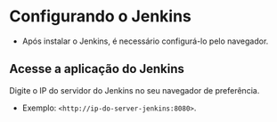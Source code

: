 # Configurando o Jenkins

- Após instalar o Jenkins, é necessário configurá-lo pelo navegador.

## Acesse a aplicação do Jenkins

Digite o IP do servidor do Jenkins no seu navegador de preferência.

- Exemplo: ``<http://ip-do-server-jenkins:8080>``.

